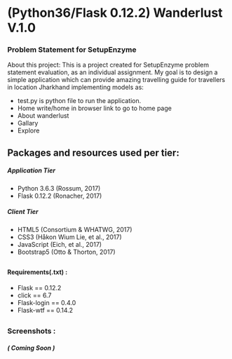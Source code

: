 # (Python36/Flask 0.12.2) Wanderlust V.1.0
### Problem Statement for SetupEnzyme

About this project:
This is a project created for SetupEnzyme problem statement evaluation, as an individual assignment. My goal is to design a simple application which can provide amazing travelling guide for travellers in location Jharkhand implementing models as:
* test.py is python file to run the application.
* Home write/home in browser link to go to home page
* About wanderlust
* Gallary
* Explore 

##

## Packages and resources used per tier:

##### Application Tier
* Python 3.6.3 (Rossum, 2017)
* Flask 0.12.2 (Ronacher, 2017)

##### Client Tier
* HTML5 (Consortium & WHATWG, 2017)
* CSS3 (Håkon Wium Lie, et al., 2017)
* JavaScript (Eich, et al., 2017)
* Bootstrap5 (Otto & Thorton, 2017)

##

#### Requirements(.txt) :

* Flask               ==  0.12.2
* click               ==  6.7
* Flask-login         ==  0.4.0
* Flask-wtf           ==  0.14.2


##

### Screenshots :

##### ( Coming Soon )
